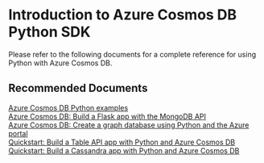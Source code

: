 <properties
	pageTitle="Azure Cosmos DB Python SDK"
	description="Azure Cosmos DB Python SDK"
	service="microsoft.documentdb"
	resource="databaseAccounts"
	authors="balaks"
	ms.author="balaks"
	displayOrder="306"
	selfHelpType="generic"
	supportTopicIds="32597553"
	resourceTags=""
	productPesIds="15585"
	cloudEnvironments="public"
	articleId="4e98d152-d7af-4c27-a992-6dfd7ab4ff9e"
/>

# Introduction to Azure Cosmos DB Python SDK

Please refer to the following documents for a complete reference for using Python with Azure Cosmos DB.

## **Recommended Documents**

[Azure Cosmos DB Python examples](https://docs.microsoft.com/azure/cosmos-db/sql-api-python-samples)<br>
[Azure Cosmos DB: Build a Flask app with the MongoDB API](https://docs.microsoft.com/azure/cosmos-db/create-mongodb-flask)<br>
[Azure Cosmos DB: Create a graph database using Python and the Azure portal](https://docs.microsoft.com/azure/cosmos-db/create-graph-python)<br>
[Quickstart: Build a Table API app with Python and Azure Cosmos DB](https://docs.microsoft.com/azure/cosmos-db/create-table-python)<br>
[Quickstart: Build a Cassandra app with Python and Azure Cosmos DB](https://docs.microsoft.com/azure/cosmos-db/create-cassandra-python)
